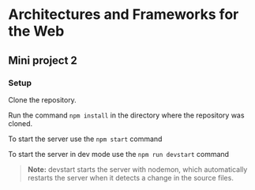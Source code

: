 # Architectures and Frameworks for the Web
## Mini project 2

### Setup
Clone the repository.

Run the command `npm install` in the directory where the repository was cloned.

To start the server use the `npm start` command

To start the server in dev mode use the `npm run devstart` command
> **Note:** devstart starts the server with nodemon, which automatically restarts the server when it detects a change in the source files.
